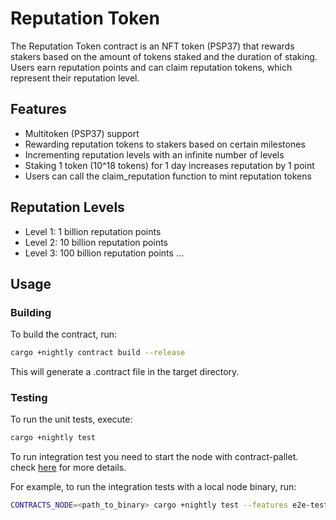 # Reputation Token

The Reputation Token contract is an NFT token (PSP37) that rewards stakers based on the amount of tokens staked and the duration of staking. Users earn reputation points and can claim reputation tokens, which represent their reputation level.

## Features
- Multitoken (PSP37) support
- Rewarding reputation tokens to stakers based on certain milestones
- Incrementing reputation levels with an infinite number of levels
- Staking 1 token (10^18 tokens) for 1 day increases reputation by 1 point
- Users can call the claim_reputation function to mint reputation tokens

## Reputation Levels
- Level 1: 1 billion reputation points
- Level 2: 10 billion reputation points
- Level 3: 100 billion reputation points
...

## Usage
### Building
To build the contract, run:

```bash
cargo +nightly contract build --release
```
This will generate a .contract file in the target directory.

### Testing
To run the unit tests, execute:

```bash
cargo +nightly test
```
To run integration test you need to start the node with contract-pallet. check [here](https://github.com/paritytech/substrate-contracts-node) for more details.

For example, to run the integration tests with a local node binary, run:

```bash
CONTRACTS_NODE=<path_to_binary> cargo +nightly test --features e2e-tests
```
